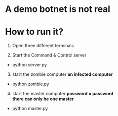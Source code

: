 # A demo botnet is not real 



# How to run it?

1) Open three different terminals


2) Start the Command & Control server
* python server.py


3) start the zombie computer
  **an infected computer**
* python zombie.py


4) start the master computer 
  **password = password**  
  **there can only be one master**
* python master.py 

